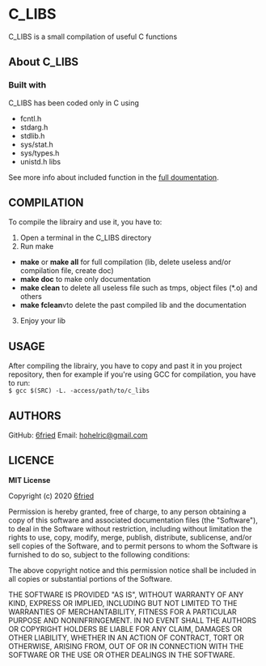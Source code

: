 # C_LIBS  

C_LIBS is a small compilation of useful C functions  

## About C_LIBS

### Built with  

C_LIBS has been coded only in C using 

  * fcntl.h
  * stdarg.h
  * stdlib.h
  * sys/stat.h
  * sys/types.h
  * unistd.h
libs  

See more info about included function in the [full doumentation](./doc/htlm/index.html).

## COMPILATION

To compile the librairy and use it, you have to:

1. Open a terminal in the C_LIBS directory
2. Run make
  * **make** or **make all** for full compilation (lib, delete useless and/or compilation file, create doc)
  * **make doc** to make only documentation
  * **make clean** to delete all useless file such as tmps, object files (*.o) and others
  * **make fclean**vto delete the past compiled lib and the documentation
3. Enjoy your lib

## USAGE

After compiling the librairy, you have to copy and past it in you project repository, then for example if you're using GCC for compilation, you have to run:  
`$ gcc $(SRC) -L. -access/path/to/c_libs`

## AUTHORS
GitHub: [6fried][1] 
Email: <hohelric@gmail.com>

## LICENCE

**MIT License**  

Copyright (c) 2020 [6fried][1]  

Permission is hereby granted, free of charge, to any person obtaining a copy
of this software and associated documentation files (the "Software"), to deal
in the Software without restriction, including without limitation the rights
to use, copy, modify, merge, publish, distribute, sublicense, and/or sell
copies of the Software, and to permit persons to whom the Software is
furnished to do so, subject to the following conditions:  

The above copyright notice and this permission notice shall be included in all
copies or substantial portions of the Software.  

THE SOFTWARE IS PROVIDED "AS IS", WITHOUT WARRANTY OF ANY KIND, EXPRESS OR
IMPLIED, INCLUDING BUT NOT LIMITED TO THE WARRANTIES OF MERCHANTABILITY,
FITNESS FOR A PARTICULAR PURPOSE AND NONINFRINGEMENT. IN NO EVENT SHALL THE
AUTHORS OR COPYRIGHT HOLDERS BE LIABLE FOR ANY CLAIM, DAMAGES OR OTHER
LIABILITY, WHETHER IN AN ACTION OF CONTRACT, TORT OR OTHERWISE, ARISING FROM,
OUT OF OR IN CONNECTION WITH THE SOFTWARE OR THE USE OR OTHER DEALINGS IN THE
SOFTWARE.  

[1]:https://github.com/6fried/
